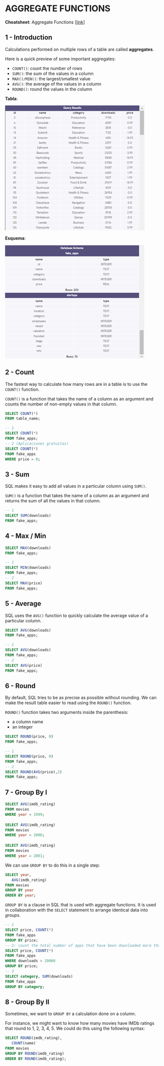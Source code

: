 # AGGREGATE FUNCTIONS

**Cheatsheet**: Aggregate Functions [[link](https://www.codecademy.com/learn/paths/cscj-22-databases/tracks/cscj-22-working-with-databases/modules/wdcp-22-aggregate-functions-737d40d0-3fcf-46fe-945e-d8cb26bcc7eb/cheatsheet)]

## 1 - Introduction

Calculations performed on multiple rows of a table are called **aggregates**.

Here is a quick preview of some important aggregates:
* ```COUNT()```: count the number of rows
* ```SUM()```: the sum of the values in a column
* ```MAX()/MIN()```: the largest/smallest value
* ```AVG()```: the average of the values in a column
* ```ROUND()```: round the values in the column

**Tabla**:

![1](1-aggregado.png)

**Esquema**:

![2](2-aggregado.png)

## 2 - Count


The fastest way to calculate how many rows are in a table is to use the ```COUNT()``` function.

```COUNT()``` is a function that takes the name of a column as an argument and counts the number of non-empty values in that column.

```sql
SELECT COUNT(*)
FROM table_name;
```

```sql
-- 1 
SELECT COUNT(*) 
FROM fake_apps;
-- 2 (Aplicaciones gratuitas)
SELECT COUNT(*) 
FROM fake_apps
WHERE price = 0;
```

## 3 - Sum

SQL makes it easy to add all values in a particular column using ```SUM()```.

```SUM()``` is a function that takes the name of a column as an argument and returns the sum of all the values in that column.

```sql
-- 1
SELECT SUM(downloads)
FROM fake_apps;
```

## 4 - Max / Min

```sql
SELECT MAX(downloads)
FROM fake_apps;
```

```sql
-- 1
SELECT MIN(downloads)
FROM fake_apps;
-- 2
SELECT MAX(price)
FROM fake_apps;
```

## 5 - Average

SQL uses the ```AVG()``` function to quickly calculate the average value of a particular column.

```sql
SELECT AVG(downloads)
FROM fake_apps;
```

```sql
-- 1
SELECT AVG(downloads)
FROM fake_apps;
-- 2
SELECT AVG(price)
FROM fake_apps;
```

## 6 - Round

By default, SQL tries to be as precise as possible without rounding. We can make the result table easier to read using the ```ROUND()``` function.

```ROUND()``` function takes two arguments inside the parenthesis:
* a column name
* an integer

```sql
SELECT ROUND(price, 0)
FROM fake_apps;
```

```sql
-- 1
SELECT ROUND(price, 0)
FROM fake_apps;
-- 2
SELECT ROUND(AVG(price),2)
FROM fake_apps;
```

## 7 - Group By I

```sql
SELECT AVG(imdb_rating)
FROM movies
WHERE year = 1999;

SELECT AVG(imdb_rating)
FROM movies
WHERE year = 2000;

SELECT AVG(imdb_rating)
FROM movies
WHERE year = 2001;
```

We can use ```GROUP BY``` to do this in a single step:

```sql
SELECT year,
   AVG(imdb_rating)
FROM movies
GROUP BY year
ORDER BY year;
```

```GROUP BY``` is a clause in SQL that is used with aggregate functions. It is used in collaboration with the ```SELECT``` statement to arrange identical data into *groups*.

```sql
-- 1
SELECT price, COUNT(*) 
FROM fake_apps
GROUP BY price;
-- 2: count the total number of apps that have been downloaded more than 20,000 times, at each price.
SELECT price, COUNT(*) 
FROM fake_apps
WHERE downloads > 20000
GROUP BY price;
-- 3
SELECT category, SUM(downloads)
FROM fake_apps
GROUP BY category;
```

## 8 - Group By II

Sometimes, we want to ```GROUP BY``` a calculation done on a column.

For instance, we might want to know how many movies have IMDb ratings that round to 1, 2, 3, 4, 5. We could do this using the following syntax:

```sql
SELECT ROUND(imdb_rating),
   COUNT(name)
FROM movies
GROUP BY ROUND(imdb_rating)
ORDER BY ROUND(imdb_rating);
```